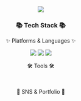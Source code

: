 <div align=center>
 <img src="https://capsule-render.vercel.app/api?type=waving&color=auto&height=200&section=header&text=Github!&fontSize=90" />
	</div>
	<div align="center">
	<h3>📚 Tech Stack 📚</h3>
	<p>✨ Platforms & Languages ✨</p>
	</div>
<div align="center">
	<img src="https://img.shields.io/badge/HTML5-E34F26?style=flat&logo=HTML5&logoColor=white" />
	<img src="https://img.shields.io/badge/CSS3-1572B6?style=flat&logo=CSS3&logoColor=white" />
	<img src="https://img.shields.io/badge/JavaScript-F7DF1E?style=flat&logo=JavaScript&logoColor=white" />

</div>
<div align=center>
	<p>🛠 Tools 🛠</p>
</div>
<br>
<div align=center>
	<p>🎨 SNS & Portfolio 🎨</p>
</div>
